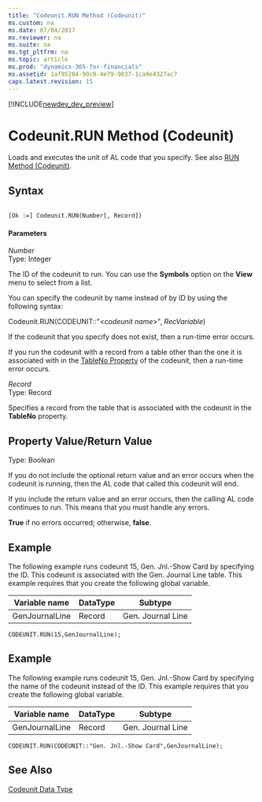 ```yaml
---
title: "Codeunit.RUN Method (Codeunit)"
ms.custom: na
ms.date: 07/04/2017
ms.reviewer: na
ms.suite: na
ms.tgt_pltfrm: na
ms.topic: article
ms.prod: "dynamics-365-for-financials"
ms.assetid: 1af95284-90c8-4e79-9037-1ca9e4327ac7
caps.latest.revision: 15
---
```


[!INCLUDE[newdev_dev_preview](../includes/newdev_dev_preview.md)]

# Codeunit.RUN Method (Codeunit)
Loads and executes the unit of AL code that you specify. See also [RUN Method \(Codeunit\)](devenv-RUN-Method-Codeunit.md).  

## Syntax  

```  

[Ok :=] Codeunit.RUN(Number[, Record])  
```  

#### Parameters  
 *Number*  
 Type: Integer  

 The ID of the codeunit to run. You can use the **Symbols** option on the **View** menu to select from a list.  

 You can specify the codeunit by name instead of by ID by using the following syntax:  

 Codeunit.RUN\(CODEUNIT::"\<*codeunit name*>", *RecVariable*\)  

 If the codeunit that you specify does not exist, then a run-time error occurs.  

 If you run the codeunit with a record from a table other than the one it is associated with in the [TableNo Property](../properties/devenv-TableNo-Property.md) of the codeunit, then a run-time error occurs.  

 *Record*  
 Type: Record  

 Specifies a record from the table that is associated with the codeunit in the **TableNo** property.  

## Property Value/Return Value  
 Type: Boolean  

 If you do not include the optional return value and an error occurs when the codeunit is running, then the AL code that called this codeunit will end.  

 If you include the return value and an error occurs, then the calling AL code continues to run. This means that you must handle any errors.  

 **True** if no errors occurred; otherwise, **false**.  

## Example  
 The following example runs codeunit 15, Gen. Jnl.-Show Card by specifying the ID. This codeunit is associated with the Gen. Journal Line table. This example requires that you create the following global variable.  

|Variable name|DataType|Subtype|  
|-------------------|--------------|-------------|  
|GenJournalLine|Record|Gen. Journal Line|  

```  
CODEUNIT.RUN(15,GenJournalLine);  
```  

## Example  
 The following example runs codeunit 15, Gen. Jnl.-Show Card by specifying the name of the codeunit instead of the ID. This example requires that you create the following global variable.  

|Variable name|DataType|Subtype|  
|-------------------|--------------|-------------|  
|GenJournalLine|Record|Gen. Journal Line|  

```  
CODEUNIT.RUN(CODEUNIT::"Gen. Jnl.-Show Card",GenJournalLine);  
```  

## See Also  
 [Codeunit Data Type](../datatypes/devenv-Codeunit-Data-Type.md)
